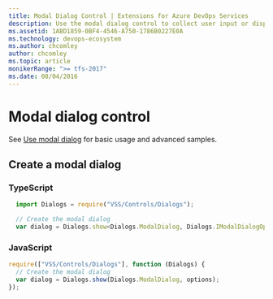 ```yaml
---
title: Modal Dialog Control | Extensions for Azure DevOps Services
description: Use the modal dialog control to collect user input or display message in your app for Azure DevOps Services.
ms.assetid: 1ABD1859-0BF4-4546-A750-1786B0227E0A
ms.technology: devops-ecosystem
ms.author: chcomley
author: chcomley
ms.topic: article
monikerRange: ">= tfs-2017"
ms.date: 08/04/2016
---
```


# Modal dialog control

See [Use modal dialog](../../../develop/ui-controls/modaldialogo.md) for basic usage and advanced samples.

## Create a modal dialog

### TypeScript

```javascript
  import Dialogs = require("VSS/Controls/Dialogs");

  // Create the modal dialog
  var dialog = Dialogs.show<Dialogs.ModalDialog, Dialogs.IModalDialogOptions>(Dialogs.ModalDialog, options);
```

### JavaScript

```javascript
require(["VSS/Controls/Dialogs"], function (Dialogs) {
  // Create the modal dialog
  var dialog = Dialogs.show(Dialogs.ModalDialog, options);
});
```
